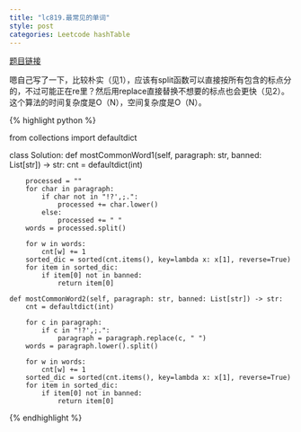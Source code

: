 ```yaml
---
title: "lc819.最常见的单词"
style: post
categories: Leetcode hashTable
---
```


[题目链接](https://leetcode-cn.com/problems/most-common-word/)

嗯自己写了一下，比较朴实（见1），应该有split函数可以直接按所有包含的标点分的，不过可能正在re里？然后用replace直接替换不想要的标点也会更快（见2）。这个算法的时间复杂度是O（N），空间复杂度是O（N）。

{% highlight python %}

from collections import defaultdict

class Solution:
    def mostCommonWord1(self, paragraph: str, banned: List[str]) -> str:
        cnt = defaultdict(int)

        processed = ""
        for char in paragraph:
            if char not in "!?',;.":
                processed += char.lower()
            else:
                processed += " "
        words = processed.split()

        for w in words:
            cnt[w] += 1
        sorted_dic = sorted(cnt.items(), key=lambda x: x[1], reverse=True)
        for item in sorted_dic:
            if item[0] not in banned:
                return item[0]

    def mostCommonWord2(self, paragraph: str, banned: List[str]) -> str:
        cnt = defaultdict(int)

        for c in paragraph:
            if c in "!?',;.":
                paragraph = paragraph.replace(c, " ")
        words = paragraph.lower().split()

        for w in words:
            cnt[w] += 1
        sorted_dic = sorted(cnt.items(), key=lambda x: x[1], reverse=True)
        for item in sorted_dic:
            if item[0] not in banned:
                return item[0]

{% endhighlight %}

